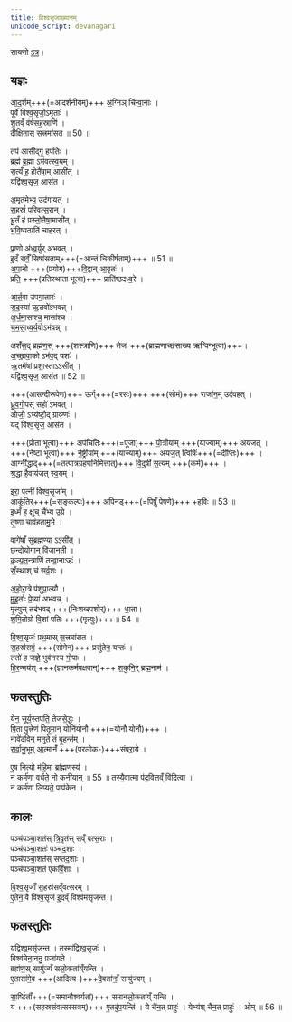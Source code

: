 ```yaml
---
title: विश्वसृजाख्यानम्
unicode_script: devanagari
---
```



सायणो [ऽत्र](https://archive.org/stream/Anandashram_Samskrita_Granthavali_Anandashram_Sanskrit_Series/ASS_037_Taittiriya_Brahmanam_with_Sayanabhashya_Part_3_-_Narayanasastri_Godbole_1898#page/n281/mode/2up)।


## यज्ञः
आ॒द॒र्शम्+++(=आदर्शनीयम्)+++ अ॒ग्निञ् चि॑न्वा॒नाः ।  
पूर्वे॑ विश्व॒सृजो॒ऽमृताः॑ ।  
श॒तव्ँ व॑र्षसह॒स्राणि॑ ।  
दी॒क्षि॒तास् स॒त्त्रमा॑सत ॥ 50 ॥

तप॑ आसीद्गृ॒ हप॑तिः ।  
ब्रह्म॑ ब्र॒ह्मा ऽभ॑वत्स्व॒यम् ।  
स॒त्यँ ह॒ होतै॑षा॒म् आसी॑त् ।  
यद्वि॑श्व॒सृज॒ आस॑त । 

अ॒मृत॑मेभ्य॒ उद॑गायत् ।  
स॒हस्रं॑ परिवत्स॒रान् ।  
भू॒तँ ह॑ प्रस्तो॒तैषा॒मासी॑त् ।  
भ॒वि॒ष्यत्प्रति॑ चाहरत् ।  

प्रा॒णो अ॑ध्व॒र्युर् अ॑भवत् ।  
इ॒दँ सर्वँ॒ सिषा॑सताम्+++(=आन्तं चिकीर्षताम्)+++ ॥ 51 ॥  
अ॒पा॒नो +++(प्रयोग)+++वि॒द्वान् आ॒वृतः॑ ।  
प्रति॒ +++(प्रतिस्थाता भूत्वा)+++ प्राति॑ष्ठदध्व॒रे ।  

आ॒र्त॒वा उ॑पगा॒तारः॑ ।  
स॒द॒स्या॑ ऋ॒तवो॑ऽभवन्न् ।  
अ॒र्ध॒मा॒साश्च॒ मासा॑श्च ।  
च॒म॒सा॒ध्व॒र्य॒वोऽभ॑वन्न् ।  

अशँ॑स॒द् ब्रह्म॑ण॒स् +++(शस्त्राणि)+++ तेजः॑ +++(ब्राह्मणाच्छंसाख्य ऋग्विग्भूत्वा)+++।  
अ॒च्छा॒वा॒को ऽभ॑व॒द् यशः॑ ।  
ऋ॒तमे॑षां प्रशा॒स्ताऽऽसी॑त् ।  
यद्वि॑श्व॒सृज॒ आस॑त ॥ 52 ॥

+++(आसन्दीरूपेण)+++ ऊर्ग्+++(=रसः)+++ +++(सोमं)+++ राजा॑न॒म् उद॑वहत् ।  
ध्रु॒व॒गो॒पस् सहो॑ ऽभवत् ।  
ओजो॒ ऽभ्य॑ष्टौ॒द् ग्राव्ण्णः॑ ।  
यद् वि॑श्व॒सृज॒ आस॑त ।  

+++(प्रोता भूत्वा)+++ अप॑चितिः+++(=पूजा)+++ पो॒त्रीया॑म् +++(याज्याम्)+++ अयजत् ।  
+++(नेष्टा भूत्वा)+++ ने॒ष्ट्रीया॑म् +++(याज्याम्)+++ अयज॒त् त्विषिः॑+++(=दीप्तिः)+++ ।  
आग्नी॑द्ध्राद्+++(=तत्पात्रग्रहणनिमित्तात्)+++ वि॒दुषी॑ स॒त्यम् +++(कर्म)+++ ।  
श्र॒द्धा है॒वाय॑जत् स्व॒यम् । 

इरा॒ पत्नी॑ विश्व॒सृजा॑म् ।  
आकू॑तिर्+++(=सङ्कल्पः)+++ अपिनड्+++(=पिषॢँ पेषणे)+++ +ह॒विः ॥ 53 ॥  
इ॒ध्मँ ह॒ क्षुच् चै॑भ्य उ॒ग्रे ।  
तृ॒ष्णा चाव॑हतामु॒भे । 

वागे॑षाँ सुब्रह्म॒ण्या ऽऽसी॑त् ।  
छ॒न्दो॒यो॒गान् वि॑जान॒ती ।  
क॒ल्प॒त॒न्त्राणि॑ तन्वा॒नाऽहः॑ ।  
सँ॒स्थाश् च॑ सर्व॒शः । 

अ॒हो॒रा॒त्रे प॑शुपा॒ल्यौ ।  
मु॒हू॒र्ताः प्रे॒ष्या॑ अभवन्न् ।  
मृ॒त्युस् तद॑भवद् +++(निःशब्दपशोर्)+++ धा॒ता।  
श॒मि॒तोग्रो वि॒शां पतिः॑ +++(मृत्युः)+++॥ 54 ॥

वि॒श्व॒सृजः॑ प्रथ॒मास् स॒त्त्रमा॑सत ।  
स॒हस्र॑समं॒ +++(सोमेन)+++ प्रसु॑तेन॒ यन्तः॑ ।  
ततो॑ ह जज्ञे॒ भुव॑नस्य गो॒पाः ।  
हि॒र॒ण्मय॑श् +++(ज्ञानकर्मपक्षवान्)+++ श॒कुनि॒र् ब्रह्म॒नाम॑ । 

## फलस्तुतिः
येन॒ सूर्य॒स्तप॑ति॒ तेज॑से॒द्धः ।  
पि॒ता पु॒त्त्रेण॑ पितृ॒मान् योनि॑योनौ +++(=योनौ योनौ)+++ ।  
नावे॑दविन् मनुते॒ तं बृ॒हन्त॑म् ।  
स॒र्वा॒नु॒भूम् आ॒त्मानँ॑ +++(परलोक-)+++संपरा॒ये । 

ए॒ष नि॒त्यो म॑हि॒मा ब्रा॑ह्म॒णस्य॑ ।  
न कर्म॑णा वर्धते॒ नो कनी॑यान् ॥ 55 ॥
तस्यै॒वात्मा प॑द॒वित्तव्ँ वि॑दित्वा ।  
न कर्म॑णा लिप्यते॒ पाप॑केन । 

## कालः
पञ्च॑पञ्चा॒शत॑स् त्रि॒वृत॑स् सव्ँ वत्स॒राः ।  
पञ्च॑पञ्चा॒शतः॑ पञ्चद॒शाः ।  
पञ्च॑पञ्चा॒शत॑स् सप्तद॒शाः ।  
पञ्च॑पञ्चा॒शत॑ एकविँ॒शाः । 

वि॒श्व॒सृजाँ॑ स॒हस्र॑सव्ँवत्सरम् ।  
ए॒तेन॒ वै वि॑श्व॒सृज॑ इ॒दव्ँ विश्व॑मसृजन्त ।  

## फलस्तुतिः
यद्विश्व॒मसृ॑जन्त । तस्मा॑द्विश्व॒सृजः॑ ।  
विश्व॑मेना॒ननु॒ प्रजा॑यते ।  
ब्रह्म॑ण॒स् सायु॑ज्यँ सलो॒कता॑य्ँयन्ति ।  
ए॒तासा॑मे॒व +++(आदित्य-)+++दे॒वता॑नाँ॒ सायु॑ज्यम् । 

सा॒र्ष्टिताँ॑+++(=समानौश्वर्यतां)+++ समानलो॒कता॑य्ँ यन्ति ।  
य +++(सहस्रसंवत्सरसत्रम्)+++ ए॒तदु॑प॒यन्ति॑ । ये चै॑न॒त् प्राहुः॑ । येभ्य॑श् चैन॒त् प्राहुः॑ । ओम् ॥ 56 ॥